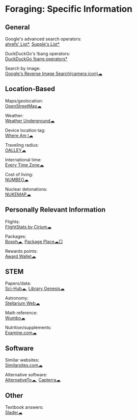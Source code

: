 # Foraging: Specific Information

## General

Google's advanced search operators:  
[ahrefs' List*](https://supple.com.au/tools/google-advanced-search-operators/),
[Supple's List*](https://ahrefs.com/blog/google-advanced-search-operators/)

DuckDuckGo's !bang operators:  
[DuckDuckGo !bang operators*](https://mosermichael.github.io/duckduckbang/html/main.html)

Search by image:  
[Google's Reverse Image Search(camera icon)☁](https://images.google.com/)

## Location-Based

Maps/geolocation:  
[OpenStreetMap☁](https://www.openstreetmap.org/about)

Weather:  
[Weather Underground☁](https://www.wunderground.com/)

Device location tag:  
[Where Am I☁](https://ctrlq.org/maps/where/)

Traveling radius:  
[OALLEY☁](https://www.oalley.net/)

International time:  
[Every Time Zone☁](https://everytimezone.com/)

Cost of living:  
[NUMBEO☁](https://www.numbeo.com/)

Nuclear detonations:  
[NUKEMAP☁](https://nuclearsecrecy.com/nukemap/)

## Personally Relevant Information

Flights:  
[FlightStats by Cirium☁](https://www.flightstats.com)

Packages:  
[Boxoh☁](http://www.boxoh.com/),
[Package Place☁□](https://package.place/)

Rewards points:  
[Award Wallet☁](https://awardwallet.com/)

## STEM

Papers/data:  
[Sci-Hub☁](https://sci-hub.se/),
[Library Genesis☁](https://libgen.is/)

Astronomy:  
[Stellarium Web☁](https://stellarium-web.org/)

Math reference:  
[Wumbo☁](https://wumbo.net/)

Nutrition/supplements:  
[Examine.com☁](https://examine.com/)

## Software

Similar websites:  
[Similarsites.com☁](https://www.similarsites.com/)

Alternative software:  
[AlternativeTo☁](https://alternativeto.net/),
[Capterra☁](https://www.capterra.com/)

## Other

Textbook answers:  
[Slader☁](https://www.slader.com/)
